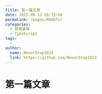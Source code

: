 ```yaml
---
title: 第一篇文章
date: 2022-06-12 16:15:04
permalink: /pages/66667c/
categories:
  - 前端基础
  - TypeScript
tags:
  - 
author: 
  name: NeverStop1024
  link: https://github.com/NeverStop1024
---
```

# 第一篇文章